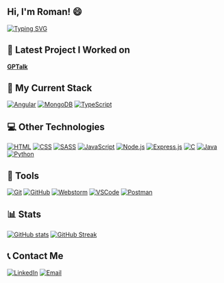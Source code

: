 ## Hi, I'm Roman! 😄

[![Typing SVG](https://readme-typing-svg.demolab.com?font=Fira+Code&pause=1000&color=F88E2A&width=435&lines=Full+Stack+Developer;Software+Engineering+Student)](https://git.io/typing-svg)

## 🎉 Latest Project I Worked on
**[GPTalk](https://github.com/Oneill19/GPTalk)**

## 🚀 My Current Stack

[![Angular](https://img.shields.io/badge/Angular-0F0F11?style=for-the-badge&logo=angular&logoColor=white)](https://angular.dev/)
[![MongoDB](https://img.shields.io/badge/MongoDB-47A248?style=for-the-badge&logo=mongodb&logoColor=white)](https://www.mongodb.com/)
[![TypeScript](https://img.shields.io/badge/TypeScript-3178C6?style=for-the-badge&logo=typescript&logoColor=white)](https://www.typescriptlang.org/)

## 💻 Other Technologies

[![HTML](https://img.shields.io/badge/HTML-E34F26?style=for-the-badge&logo=html5&logoColor=white)](#)
[![CSS](https://img.shields.io/badge/CSS-1572B6?style=for-the-badge&logo=css3&logoColor=white)](#)
[![SASS](https://img.shields.io/badge/SASS-CC6699?style=for-the-badge&logo=sass&logoColor=white)](https://sass-lang.com/)
[![JavaScript](https://img.shields.io/badge/JavaScript-F7DF1E?style=for-the-badge&logo=javascript&logoColor=black)](https://www.javascript.com/)
[![Node.js](https://img.shields.io/badge/Node.js-339933?style=for-the-badge&logo=node.js&logoColor=white)](https://nodejs.org/en)
[![Express.js](https://img.shields.io/badge/Express.js-000000?style=for-the-badge&logo=express&logoColor=white)](https://expressjs.com/)
[![C](https://img.shields.io/badge/C-A8B9CC?style=for-the-badge&logo=c&logoColor=black)](#)
[![Java](https://img.shields.io/badge/Java-007396?style=for-the-badge&logo=java&logoColor=white)](https://www.java.com/en/)
[![Python](https://img.shields.io/badge/Python-3776AB?style=for-the-badge&logo=python&logoColor=white)](https://www.python.org/)

## 🔧 Tools

[![Git](https://img.shields.io/badge/Git-F05032?style=for-the-badge&logo=git&logoColor=white)](https://git-scm.com/)
[![GitHub](https://img.shields.io/badge/GitHub-181717?style=for-the-badge&logo=github&logoColor=white)](https://github.com/)
[![Webstorm](https://img.shields.io/badge/WebStorm-000?style=for-the-badge&logo=webstorm&logoColor=fff)](https://www.jetbrains.com/webstorm/)
[![VSCode](https://custom-icon-badges.demolab.com/badge/Visual%20Studio%20Code-0078d7.svg?style=for-the-badge&logo=vsc&logoColor=white)](https://code.visualstudio.com/)
[![Postman](https://img.shields.io/badge/Postman-FF6C37?style=for-the-badge&logo=postman&logoColor=white)](https://www.postman.com/)

## 📊 Stats

[![GitHub stats](https://github-readme-stats.vercel.app/api?username=Roman-G-579&rank_icon=github&theme=github_dark&card_width=400)](https://github.com/anuraghazra/github-readme-stats)
[![GitHub Streak](https://streak-stats.demolab.com?user=Roman-G-579&theme=github-dark-blue&card_width=400)](https://git.io/streak-stats)

## 📞 Contact Me

[![LinkedIn](https://img.shields.io/badge/LinkedIn-0077B5?style=for-the-badge&logo=linkedin&logoColor=white)](https://www.linkedin.com/in/romanguriy/)
[![Email](https://img.shields.io/badge/Email-D14836?style=for-the-badge&logo=gmail&logoColor=white)](mailto:romangury579@gmail.com)
<!--
**Roman-G-579/Roman-G-579** is a ✨ _special_ ✨ repository because its `README.md` (this file) appears on your GitHub profile.

Here are some ideas to get you started:

- 🔭 I’m currently working on ...
- 🌱 I’m currently learning ...
- 👯 I’m looking to collaborate on ...
- 🤔 I’m looking for help with ...
- 💬 Ask me about ...
- 📫 How to reach me: ...
- 😄 Pronouns: ...
- ⚡ Fun fact: ...
-->

